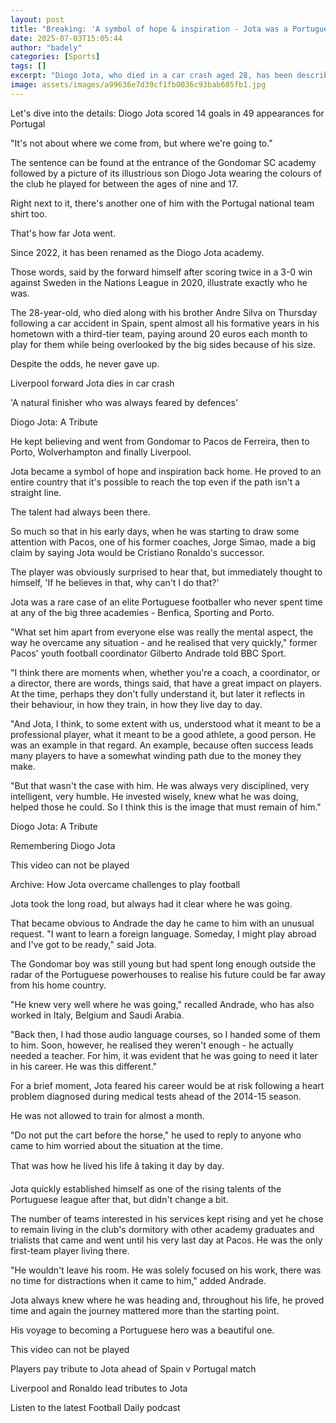 ```yaml
---
layout: post
title: "Breaking: 'A symbol of hope & inspiration - Jota was a Portuguese hero'"
date: 2025-07-03T15:05:44
author: "badely"
categories: [Sports]
tags: []
excerpt: "Diogo Jota, who died in a car crash aged 28, has been described as a symbol of hope and inspiration by Portugal football expert Marcus Alves."
image: assets/images/a99636e7d39cf1fb0036c93bab605fb1.jpg
---
```


Let's dive into the details: Diogo Jota scored 14 goals in 49 appearances for Portugal

"It's not about where we come from, but where we're going to."

The sentence can be found at the entrance of the Gondomar SC academy followed by a picture of its illustrious son Diogo Jota wearing the colours of the club he played for between the ages of nine and 17. 

Right next to it, there's another one of him with the Portugal national team shirt too.

That's how far Jota went.

Since 2022, it has been renamed as the Diogo Jota academy.

Those words, said by the forward himself after scoring twice in a 3-0 win against Sweden in the Nations League in 2020, illustrate exactly who he was.

The 28-year-old, who died along with his brother Andre Silva on Thursday following a car accident in Spain, spent almost all his formative years in his hometown with a third-tier team, paying around 20 euros each month to play for them while being overlooked by the big sides because of his size.

Despite the odds, he never gave up.

Liverpool forward Jota dies in car crash

'A natural finisher who was always feared by defences'

Diogo Jota: A Tribute

He kept believing and went from Gondomar to Pacos de Ferreira, then to Porto, Wolverhampton and finally Liverpool.

Jota became a symbol of hope and inspiration back home. He proved to an entire country that it's possible to reach the top even if the path isn't a straight line.

The talent had always been there.

So much so that in his early days, when he was starting to draw some attention with Pacos, one of his former coaches, Jorge Simao, made a big claim by saying Jota would be Cristiano Ronaldo's successor.

The player was obviously surprised to hear that, but immediately thought to himself, 'If he believes in that, why can't I do that?'

Jota was a rare case of an elite Portuguese footballer who never spent time at any of the big three academies - Benfica, Sporting and Porto.

"What set him apart from everyone else was really the mental aspect, the way he overcame any situation - and he realised that very quickly," former Pacos' youth football coordinator Gilberto Andrade told BBC Sport.

"I think there are moments when, whether you're a coach, a coordinator, or a director, there are words, things said, that have a great impact on players. At the time, perhaps they don't fully understand it, but later it reflects in their behaviour, in how they train, in how they live day to day.

"And Jota, I think, to some extent with us, understood what it meant to be a professional player, what it meant to be a good athlete, a good person. He was an example in that regard. An example, because often success leads many players to have a somewhat winding path due to the money they make.

"But that wasn't the case with him. He was always very disciplined, very intelligent, very humble. He invested wisely, knew what he was doing, helped those he could. So I think this is the image that must remain of him."

Diogo Jota: A Tribute

Remembering Diogo Jota

This video can not be played

Archive: How Jota overcame challenges to play football

Jota took the long road, but always had it clear where he was going.

That became obvious to Andrade the day he came to him with an unusual request. "I want to learn a foreign language. Someday, I might play abroad and I've got to be ready," said Jota.

The Gondomar boy was still young but had spent long enough outside the radar of the Portuguese powerhouses to realise his future could be far away from his home country.

"He knew very well where he was going," recalled Andrade, who has also worked in Italy, Belgium and Saudi Arabia.

"Back then, I had those audio language courses, so I handed some of them to him. Soon, however, he realised they weren't enough - he actually needed a teacher. For him, it was evident that he was going to need it later in his career. He was this different." 

For a brief moment, Jota feared his career would be at risk following a heart problem diagnosed during medical tests ahead of the 2014-15 season.

He was not allowed to train for almost a month.

"Do not put the cart before the horse," he used to reply to anyone who came to him worried about the situation at the time.

That was how he lived his life â taking it day by day.

Jota quickly established himself as one of the rising talents of the Portuguese league after that, but didn't change a bit.

The number of teams interested in his services kept rising and yet he chose to remain living in the club's dormitory with other academy graduates and trialists that came and went until his very last day at Pacos. He was the only first-team player living there.

"He wouldn't leave his room. He was solely focused on his work, there was no time for distractions when it came to him," added Andrade.

Jota always knew where he was heading and, throughout his life, he proved time and again the journey mattered more than the starting point.

His voyage to becoming a Portuguese hero was a beautiful one.

This video can not be played

Players pay tribute to Jota ahead of Spain v Portugal match

Liverpool and Ronaldo lead tributes to Jota

Listen to the latest Football Daily podcast

